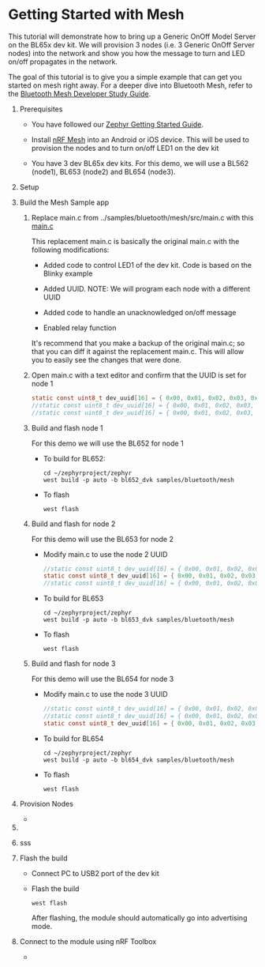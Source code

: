 # Getting Started with Mesh

This tutorial will demonstrate how to bring up a Generic OnOff Model Server on the BL65x dev kit. We will provision 3 nodes (i.e. 3 Generic OnOff Server nodes) into the network and show you how the message to turn and LED on/off propagates in the network.

The goal of this tutorial is to give you a simple example that can get you started on mesh right away. For a deeper dive into Bluetooth Mesh,  refer to the [Bluetooth Mesh Developer Study Guide](https://www.bluetooth.com/blog/bluetooth-mesh-developer-study-guide-v2-0/). 



1. Prerequisites

   - You have followed our [Zephyr Getting Started Guide](ubuntu.md).

   - Install [nRF Mesh](https://www.nordicsemi.com/Software-and-tools/Development-Tools/nRF-Mesh) into an Android or iOS device. This will be used to provision the nodes and to turn on/off LED1 on the dev kit

   - You have 3 dev BL65x dev kits. For this demo, we will use a BL562 (node1), BL653 (node2) and BL654 (node3).

     

2. Setup

   

3. Build the Mesh Sample app

   1. Replace main.c from ../samples/bluetooth/mesh/src/main.c with this [main.c](../src/mesh/main.c)

      This replacement main.c is basically the original main.c with the following modifications:

      - Added code to control LED1 of the dev kit. Code is based on the Blinky example

      - Added UUID. NOTE: We will program each node with a different UUID

      - Added code to handle an unacknowledged on/off message
      - Enabled relay function

      It's recommend that you make a backup of the original main.c; so that you can diff it against the replacement main.c. This will allow you to easily see the changes that were done.

   2. Open main.c with a text editor and confirm that the UUID is set for node 1

      ```c
      static const uint8_t dev_uuid[16] = { 0x00, 0x01, 0x02, 0x03, 0x04, 0x05, 0x06, 0x07, 0x08,0x09, 0x0A, 0x0B, 0x0C, 0x0D, 0x0E, 0x01 }; //use for node 1
      //static const uint8_t dev_uuid[16] = { 0x00, 0x01, 0x02, 0x03, 0x04, 0x05, 0x06, 0x07, 0x08,0x09, 0x0A, 0x0B, 0x0C, 0x0D, 0x0E, 0x02 }; //use for node 2
      //static const uint8_t dev_uuid[16] = { 0x00, 0x01, 0x02, 0x03, 0x04, 0x05, 0x06, 0x07, 0x08,0x09, 0x0A, 0x0B, 0x0C, 0x0D, 0x0E, 0x03 }; //use for node 3
      ```

      

   3. Build and flash node 1

      For this demo we will use the BL652 for node 1

      - To build for BL652:

        ```
        cd ~/zephyrproject/zephyr
        west build -p auto -b bl652_dvk samples/bluetooth/mesh 
        ```

      - To flash

        ```
        west flash
        ```

        

   4. Build and flash for node 2

      For this demo will use the BL653 for node 2

      - Modify main.c to use the node 2 UUID

        ```c
        //static const uint8_t dev_uuid[16] = { 0x00, 0x01, 0x02, 0x03, 0x04, 0x05, 0x06, 0x07, 0x08,0x09, 0x0A, 0x0B, 0x0C, 0x0D, 0x0E, 0x01 }; //use for node 1
        static const uint8_t dev_uuid[16] = { 0x00, 0x01, 0x02, 0x03, 0x04, 0x05, 0x06, 0x07, 0x08,0x09, 0x0A, 0x0B, 0x0C, 0x0D, 0x0E, 0x02 }; //use for node 2
        //static const uint8_t dev_uuid[16] = { 0x00, 0x01, 0x02, 0x03, 0x04, 0x05, 0x06, 0x07, 0x08,0x09, 0x0A, 0x0B, 0x0C, 0x0D, 0x0E, 0x03 }; //use for node 3
        ```

        

      - To build for BL653

        ```
        cd ~/zephyrproject/zephyr
        west build -p auto -b bl653_dvk samples/bluetooth/mesh 
        ```

      - To flash

        ```
        west flash
        ```

   5. Build and flash for node 3

      For this demo will use the BL654 for node 3

      - Modify main.c to use the node 3 UUID

        ```c
        //static const uint8_t dev_uuid[16] = { 0x00, 0x01, 0x02, 0x03, 0x04, 0x05, 0x06, 0x07, 0x08,0x09, 0x0A, 0x0B, 0x0C, 0x0D, 0x0E, 0x01 }; //use for node 1
        //static const uint8_t dev_uuid[16] = { 0x00, 0x01, 0x02, 0x03, 0x04, 0x05, 0x06, 0x07, 0x08,0x09, 0x0A, 0x0B, 0x0C, 0x0D, 0x0E, 0x02 }; //use for node 2
        static const uint8_t dev_uuid[16] = { 0x00, 0x01, 0x02, 0x03, 0x04, 0x05, 0x06, 0x07, 0x08,0x09, 0x0A, 0x0B, 0x0C, 0x0D, 0x0E, 0x03 }; //use for node 3
        ```

        

      - To build for BL654

        ```
        cd ~/zephyrproject/zephyr
        west build -p auto -b bl654_dvk samples/bluetooth/mesh 
        ```

      - To flash

        ```
        west flash
        ```

   

4. Provision Nodes

   - 



5. 

6. sss

7. Flash the build

   - Connect PC to USB2 port of the dev kit

   - Flash the build

     ```
     west flash
     ```

     After flashing, the module should automatically go into advertising mode.

     

8. Connect to the module using nRF Toolbox

   - 

